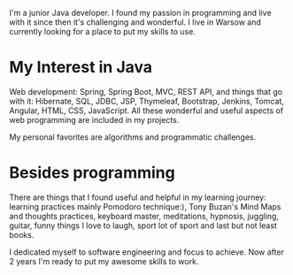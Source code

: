 I'm a junior Java developer. I found my passion in programming and live with it since then it's challenging and wonderful. I live in Warsow and currently looking for a place to put my skills to use.



# My Interest in Java

Web development: Spring, Spring Boot, MVC, REST API, and things that go with it: Hibernate, SQL, JDBC, JSP, Thymeleaf, Bootstrap, Jenkins, Tomcat, Angular, HTML, CSS, JavaScript. All these wonderful and useful aspects of web programming are included in my projects.

My personal favorites are algorithms and programmatic challenges.

# Besides programming

 There are things that I found useful and helpful in my learning journey: learning practices mainly Pomodoro technique:), Tony Buzan's Mind Maps and thoughts practices, keyboard master, meditations, hypnosis, juggling, guitar, funny things I love to laugh, sport lot of sport and last but not least books.
 

I dedicated myself to software engineering and focus to achieve. Now after 2 years I'm ready to put my awesome skills to work. 



<!---
KacperGierycz/KacperGierycz is a ✨ special ✨ repository because its `README.md` (this file) appears on your GitHub profile.
You can click the Preview link to take a look at your changes.
--->

